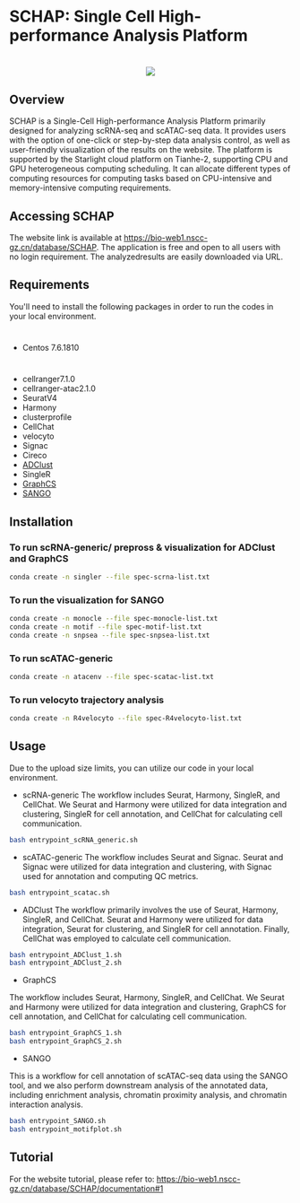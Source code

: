 #
# SCHAP: Single Cell High-performance Analysis Platform
#
#
<div align=center>
<img src="https://github.com/biomed-AI/SCHAP/assets/110893478/e17874e6-6311-4bd7-b688-7687c797d18f"/>
</div>


## Overview
SCHAP is a Single-Cell High-performance Analysis Platform primarily designed for analyzing scRNA-seq and scATAC-seq data. It provides users with the option of one-click or step-by-step data analysis control, as well as user-friendly visualization of the results on the website. The platform is supported by the Starlight cloud platform on Tianhe-2, supporting CPU and GPU heterogeneous computing scheduling. It can allocate different types of computing resources for computing tasks based on CPU-intensive and memory-intensive computing requirements.


## Accessing SCHAP
The website link is available at https://bio-web1.nscc-gz.cn/database/SCHAP.
The application is free and open to all users with no login requirement. The analyzedresults are easily downloaded via URL. 


## Requirements
You'll need to install the following packages in order to run the codes in your local environment.
#
- Centos 7.6.1810
#
- cellranger7.1.0
- cellranger-atac2.1.0
- SeuratV4
- Harmony
- clusterprofile
- CellChat
- velocyto
- Signac
- Cireco
- [ADClust](https://github.com/biomed-AI/ADClust)
- SingleR
- [GraphCS](https://github.com/biomed-AI/GraphCS)
- [SANGO](https://github.com/biomed-AI/SANGO)


## Installation
### To run scRNA-generic/ prepross & visualization for ADClust and GraphCS
```bash
conda create -n singler --file spec-scrna-list.txt
```
### To run the visualization for SANGO
```bash
conda create -n monocle --file spec-monocle-list.txt
conda create -n motif --file spec-motif-list.txt
conda create -n snpsea --file spec-snpsea-list.txt
```
### To run scATAC-generic
```bash
conda create -n atacenv --file spec-scatac-list.txt
```
### To run velocyto trajectory analysis
```bash
conda create -n R4velocyto --file spec-R4velocyto-list.txt
```

## Usage
Due to the upload size limits, you can utilize our code in your local environment.

- scRNA-generic
The workflow includes Seurat, Harmony, SingleR, and CellChat. We Seurat and Harmony were utilized for data integration and clustering, SingleR for cell annotation, and CellChat for calculating cell communication.
```bash
bash entrypoint_scRNA_generic.sh
```

- scATAC-generic
The workflow includes Seurat and Signac. Seurat and Signac were utilized for data integration and clustering, with Signac used for annotation and computing QC metrics.
```bash
bash entrypoint_scatac.sh
```

- ADClust
The workflow primarily involves the use of Seurat, Harmony, SingleR, and CellChat. Seurat and Harmony were utilized for data integration, Seurat for clustering, and SingleR for cell annotation. Finally, CellChat was employed to calculate cell communication.
```bash
bash entrypoint_ADClust_1.sh
bash entrypoint_ADClust_2.sh
```

- GraphCS

The workflow includes Seurat, Harmony, SingleR, and CellChat. We Seurat and Harmony were utilized for data integration and clustering, GraphCS for cell annotation, and CellChat for calculating cell communication.

```bash
bash entrypoint_GraphCS_1.sh
bash entrypoint_GraphCS_2.sh
```

- SANGO

This is a workflow for cell annotation of scATAC-seq data using the SANGO tool, and we also perform downstream analysis of the annotated data, including enrichment analysis, chromatin proximity analysis, and chromatin interaction analysis.

```bash
bash entrypoint_SANGO.sh
bash entrypoint_motifplot.sh
```



## Tutorial
For the website tutorial, please refer to: https://bio-web1.nscc-gz.cn/database/SCHAP/documentation#1
